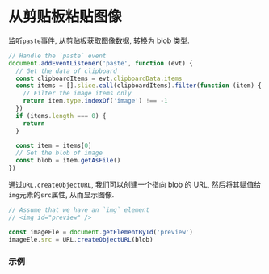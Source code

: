 # 从剪贴板粘贴图像

监听`paste`事件, 从剪贴板获取图像数据, 转换为 blob 类型.

```js
// Handle the `paste` event
document.addEventListener('paste', function (evt) {
  // Get the data of clipboard
  const clipboardItems = evt.clipboardData.items
  const items = [].slice.call(clipboardItems).filter(function (item) {
    // Filter the image items only
    return item.type.indexOf('image') !== -1
  })
  if (items.length === 0) {
    return
  }

  const item = items[0]
  // Get the blob of image
  const blob = item.getAsFile()
})
```

通过`URL.createObjectURL`, 我们可以创建一个指向 blob 的 URL, 然后将其赋值给`img`元素的`src`属性, 从而显示图像.

```js
// Assume that we have an `img` element
// <img id="preview" />

const imageEle = document.getElementById('preview')
imageEle.src = URL.createObjectURL(blob)
```

### 示例

<script setup>
import PasteImageFromClipboard from '../code/demo/PasteImageFromClipboard.vue'
</script>
<PasteImageFromClipboard />
